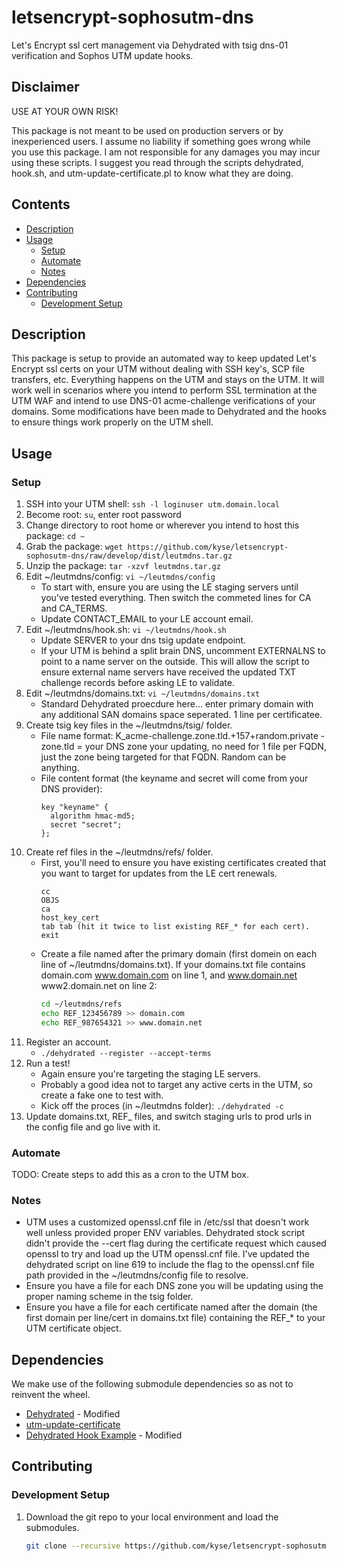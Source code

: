 # letsencrypt-sophosutm-dns
Let's Encrypt ssl cert management via Dehydrated with tsig dns-01 verification and Sophos UTM update hooks.
## Disclaimer
USE AT YOUR OWN RISK!

This package is not meant to be used on production servers or by inexperienced users.  I assume no liability if something goes wrong while you use this package.  I am not responsible for any damages you may incur using these scripts.  I suggest you read through the scripts dehydrated, hook.sh, and utm-update-certificate.pl to know what they are doing.
## Contents
- [Description](#description)
- [Usage](#usage)
  - [Setup](#setup)
  - [Automate](#automate)
  - [Notes](#notes)
- [Dependencies](#dependencies)
- [Contributing](#contributing)
  - [Development Setup](#development-setup)
## Description
This package is setup to provide an automated way to keep updated Let's Encrypt ssl certs on your UTM without dealing with SSH key's, SCP file transfers, etc.  Everything happens on the UTM and stays on the UTM.  It will work well in scenarios where you intend to perform SSL termination at the UTM WAF and intend to use DNS-01 acme-challenge verifications of your domains.  Some modifications have been made to Dehydrated and the hooks to ensure things work properly on the UTM shell.
## Usage
### Setup
1. SSH into your UTM shell: `ssh -l loginuser utm.domain.local`
2. Become root: `su`, enter root password
3. Change directory to root home or wherever you intend to host this package: `cd ~`
4. Grab the package: `wget https://github.com/kyse/letsencrypt-sophosutm-dns/raw/develop/dist/leutmdns.tar.gz`
5. Unzip the package: `tar -xzvf leutmdns.tar.gz`
6. Edit ~/leutmdns/config: `vi ~/leutmdns/config`
   - To start with, ensure you are using the LE staging servers until you've tested everything.  Then switch the commeted lines for CA and CA_TERMS.
   - Update CONTACT_EMAIL to your LE account email.
7. Edit ~/leutmdns/hook.sh: `vi ~/leutmdns/hook.sh`
   - Update SERVER to your dns tsig update endpoint.
   - If your UTM is behind a split brain DNS, uncomment EXTERNALNS to point to a name server on the outside.  This will allow the script to ensure external name servers have received the updated TXT challenge records before asking LE to validate.
8. Edit ~/leutmdns/domains.txt: `vi ~/leutmdns/domains.txt`
   - Standard Dehydrated proecdure here... enter primary domain with any additional SAN domains space seperated.  1 line per certificatee.
9. Create tsig key files in the ~/leutmdns/tsig/ folder.
   - File name format: K_acme-challenge.zone.tld.+157+random.private - zone.tld = your DNS zone your updating, no need for 1 file per FQDN, just the zone being targeted for that FQDN.  Random can be anything.
   - File content format (the keyname and secret will come from your DNS provider):
     ```
     key "keyname" {
       algorithm hmac-md5;
       secret "secret";
     };
     ```
10. Create ref files in the ~/leutmdns/refs/ folder.
    - First, you'll need to ensure you have existing certificates created that you want to target for updates from the LE cert renewals.
      ```
      cc
      OBJS
      ca
      host_key_cert
      tab tab (hit it twice to list existing REF_* for each cert).
      exit
      ```
    - Create a file named after the primary domain (first domein on each line of ~/leutmdns/domains.txt).  If your domains.txt file contains domain.com www.domain.com on line 1, and www.domain.net www2.domain.net on line 2:
      ```bash
      cd ~/leutmdns/refs
      echo REF_123456789 >> domain.com
      echo REF_987654321 >> www.domain.net
      ```
11. Register an account.
    - `./dehydrated --register --accept-terms`
12. Run a test!
    - Again ensure you're targeting the staging LE servers.
    - Probably a good idea not to target any active certs in the UTM, so create a fake one to test with.
    - Kick off the proces (in ~/leutmdns folder): `./dehydrated -c`
13. Update domains.txt, REF_ files, and switch staging urls to prod urls in the config file and go live with it.
### Automate
TODO: Create steps to add this as a cron to the UTM box.
### Notes
- UTM uses a customized openssl.cnf file in /etc/ssl that doesn't work well unless provided proper ENV variables.  Dehydrated stock script didn't provide the --cert flag during the certificate request which caused openssl to try and load up the UTM openssl.cnf file.  I've updated the dehydrated script on line 619 to include the flag to the openssl.cnf file path provided in the ~/leutmdns/config file to resolve.
- Ensure you have a file for each DNS zone you will be updating using the proper naming scheme in the tsig folder.
- Ensure you have a file for each certificate named after the domain (the first domain per line/cert in domains.txt file) containing the REF_* to your UTM certificate object.
## Dependencies
We make use of the following submodule dependencies so as not to reinvent the wheel.
- [Dehydrated](https://github.com/lukas2511/dehydrated) - Modified
- [utm-update-certificate](https://github.com/mbunkus/utm-update-certificate.git)
- [Dehydrated Hook Example](https://ente.limmat.ch/ftp/pub/software/bash/letsencrypt/letsencrypt_acme_dns-01_challenge_hook) - Modified
## Contributing
### Development Setup
1. Download the git repo to your local environment and load the submodules.
   ```bash
   git clone --recursive https://github.com/kyse/letsencrypt-sophosutm-dns.git leutmdns
   ```

